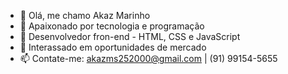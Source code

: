 - 👋 Olá, me chamo Akaz Marinho
- 👀 Apaixonado por tecnologia e programação
- 🌱 Desenvolvedor fron-end - HTML, CSS e JavaScript
- 💞️ Interassado em oportunidades de mercado
- 📫 Contate-me: akazms252000@gmail.com | (91) 99154-5655

<!---
AkazMarinho/AkazMarinho is a ✨ special ✨ repository because its `README.md` (this file) appears on your GitHub profile.
You can click the Preview link to take a look at your changes.
--->
